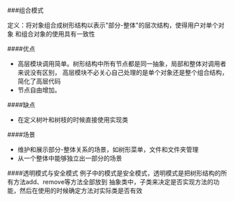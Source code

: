 ###组合模式

定义：将对象组合成树形结构以表示"部分-整体"的层次结构，使得用户对单个对象
和组合对象的使用具有一致性


####优点
- 高层模块调用简单。树形结构中所有节点都是同一抽象，局部和整体对调用者来说没有区别，
  高层模块不必关心自己处理的是单个对象还是整个组合结构，简化了高层代码
- 节点自由增加。

####缺点
- 在定义树叶和树枝的时候直接使用实现类

####场景
- 维护和展示部分-整体关系的场景，如树形菜单，文件和文件夹管理
- 从一个整体中能够独立出一部分的场景

####透明模式与安全模式
例子中的模式是安全模式，透明模式是把树形结构的所有方法add、remove等方法全部放到
抽象类中，子类来决定是否实现方法的功能，然后在使用的时候确定方法对实际类是否有效